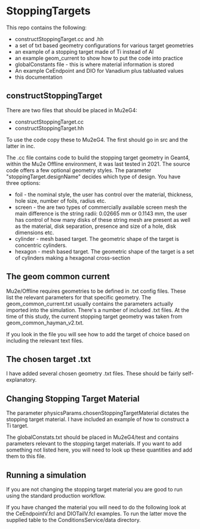 # StoppingTargets

This repo contains the following:

* constructStoppingTarget.cc and .hh
* a set of txt based geometry configurations for various target geometries
* an example of a stopping target made of Ti instead of Al
* an example geom_current to show how to put the code into practice
* globalConstants file - this is where material information is stored
* An example CeEndpoint and DIO for Vanadium plus tabluated values 
* this documentation

## constructStoppingTarget

There are two files that should be placed in Mu2eG4:

* constructStoppingTarget.cc
* constructStoppingTarget.hh

To use the code copy these to Mu2eG4. The first should go in src and the latter in inc.

The .cc file contains code to build the stopping target geometry in Geant4, within the Mu2e Offline environment, it was last tested in 2021. The source code offers a few optional geometry styles. The parameter "stoppingTarget.designName" decides which type of design. You have three options:

* foil - the nominal style, the user has control over the material, thickness, hole size, number of foils, radius etc.
* screen - the are two types of commercially available screen mesh the main difference is the string radii: 0.02665 mm or 0.1143 mm, the user has control of how many disks of these string mesh are present as well as the material, disk separation, presence and size of a hole, disk dimensions etc.
* cylinder - mesh based target. The geometric shape of the target is concentric cylinders.
* hexagon - mesh based target. The geometric shape of the target is a set of cylinders making a hexagonal cross-section

## The geom common current

Mu2e/Offline requires geometries to be defined in .txt config files. These list the relevant parameters for that specific geometry. The geom_common_current.txt usually contains the parameters actually imported into the simulation. There's a number of included .txt files. At the time of this study, the current stopping target geometry was taken from geom_common_hayman_v2.txt.

If you look in the file you will see how to add the target of choice based on including the relevant text files.

## The chosen target .txt

I have added several chosen geometry .txt files. These should be fairly self-explanatory.

## Changing Stopping Target Material

The parameter physicsParams.chosenStoppingTargetMaterial dictates the stopping target material. I have included an example of how to construct a Ti target.

The globalConstats.txt should be placed in Mu2eG4/test and contains parameters relevant to the stopping target materials. If you want to add something not listed here, you will need to look up these quantities and add them to this file.

## Running a simulation

If you are not changing the stopping target material you are good to run using the standard production workflow.

If you have changed the material you will need to do the following look at the CeEndpointV.fcl and DIOTailV.fcl examples. To run the latter move the supplied table to the ConditionsService/data directory.
